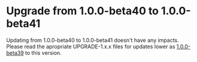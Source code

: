 # Upgrade from 1.0.0-beta40 to 1.0.0-beta41

Updating from 1.0.0-beta40 to 1.0.0-beta41 doesn't have any impacts. Please read the apropriate UPGRADE-1.x.x files for updates lower as [1.0.0-beta39](UPGRADE-1.0.0-beta39.md) to this version.